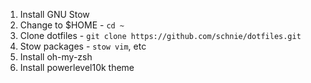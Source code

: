1. Install GNU Stow
2. Change to $HOME - `cd ~`
3. Clone dotfiles - `git clone https://github.com/schnie/dotfiles.git`
4. Stow packages - `stow vim`, etc
5. Install oh-my-zsh
6. Install powerlevel10k theme
